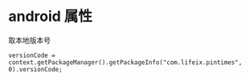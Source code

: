 # android 属性

取本地版本号

	versionCode = context.getPackageManager().getPackageInfo("com.lifeix.pintimes", 0).versionCode;